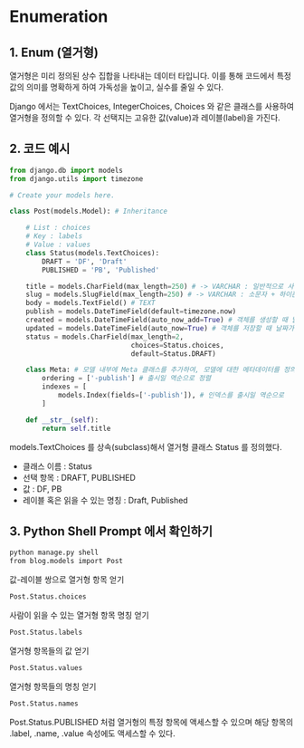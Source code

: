 # Enumeration

## 1. Enum (열거형)
열거형은 미리 정의된 상수 집합을 나타내는 데이터 타입니다. 이를 통해 코드에서 특정 값의 의미를 명확하게 하여 가독성을 높이고, 실수를 줄일 수 있다.

Django 에서는 TextChoices, IntegerChoices, Choices 와 같은 클래스를 사용하여 열거형을 정의할 수 있다. 각 선택지는 고유한 값(value)과 레이블(label)을 가진다.

## 2. 코드 예시
```python
from django.db import models
from django.utils import timezone

# Create your models here.

class Post(models.Model): # Inheritance

    # List : choices
    # Key : labels
    # Value : values
    class Status(models.TextChoices):
        DRAFT = 'DF', 'Draft'
        PUBLISHED = 'PB', 'Published'

    title = models.CharField(max_length=250) # -> VARCHAR : 일반적으로 사용. 띄어쓰기 가능함.
    slug = models.SlugField(max_length=250) # -> VARCHAR : 소문자 + 하이픈(-)을 사용하는 게 컨벤션. URL 등에 적격
    body = models.TextField() # TEXT
    publish = models.DateTimeField(default=timezone.now)
    created = models.DateTimeField(auto_now_add=True) # 객체를 생성할 때 날짜가 자동으로 저장된다.
    updated = models.DateTimeField(auto_now=True) # 객체를 저장할 때 날짜가 자동으로 저장된다.
    status = models.CharField(max_length=2,
                              choices=Status.choices,
                              default=Status.DRAFT)

    class Meta: # 모델 내부에 Meta 클래스를 추가하여, 모델에 대한 메타데이터를 정의함.
        ordering = ['-publish'] # 출시일 역순으로 정렬
        indexes = [
            models.Index(fields=['-publish']), # 인덱스를 출시일 역순으로
        ]

    def __str__(self):
        return self.title
```

models.TextChoices 를 상속(subclass)해서 열거형 클래스 Status 를 정의했다.

- 클래스 이름 : Status
- 선택 항목 : DRAFT, PUBLISHED
- 값 : DF, PB
- 레이블 혹은 읽을 수 있는 명칭 : Draft, Published

## 3. Python Shell Prompt 에서 확인하기

```bash
python manage.py shell
from blog.models import Post
```

값-레이블 쌍으로 열거형 항목 얻기
```bash
Post.Status.choices
```

사람이 읽을 수 있는 열거형 항목 명칭 얻기
```bash
Post.Status.labels
```

열거형 항목들의 값 얻기
```bash
Post.Status.values
```

열거형 항목들의 명칭 얻기
```bash
Post.Status.names
```

Post.Status.PUBLISHED 처럼 열거형의 특정 항목에 액세스할 수 있으며 해당 항목의 .label, .name, .value 속성에도 액세스할 수 있다.